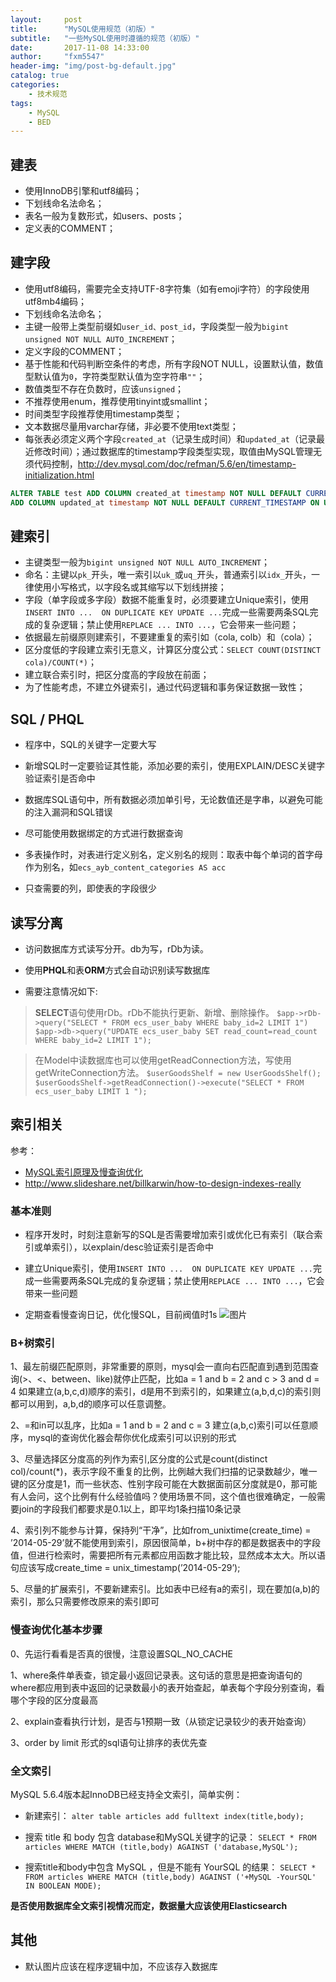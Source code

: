 ```yaml
---
layout:     post
title:      "MySQL使用规范（初版）"
subtitle:   "一些MySQL使用时遵循的规范（初版）"
date:       2017-11-08 14:33:00
author:     "fxm5547"
header-img: "img/post-bg-default.jpg"
catalog: true
categories:
    - 技术规范
tags:
    - MySQL
    - BED
---
```


## 建表
- 使用InnoDB引擎和utf8编码；
- 下划线命名法命名；
- 表名一般为复数形式，如users、posts；
- 定义表的COMMENT；


## 建字段
- 使用utf8编码，需要完全支持UTF-8字符集（如有emoji字符）的字段使用utf8mb4编码；
- 下划线命名法命名；
- 主键一般带上类型前缀如`user_id、post_id`，字段类型一般为`bigint unsigned NOT NULL AUTO_INCREMENT`；
- 定义字段的COMMENT；
- 基于性能和代码判断空条件的考虑，所有字段NOT NULL，设置默认值，数值型默认值为`0`，字符类型默认值为空字符串`""`；
- 数值类型不存在负数时，应该`unsigned`；
- 不推荐使用enum，推荐使用tinyint或smallint；
- 时间类型字段推荐使用timestamp类型；
- 文本数据尽量用varchar存储，非必要不使用text类型；
- 每张表必须定义两个字段`created_at`（记录生成时间）和`updated_at`（记录最近修改时间）；通过数据库的timestamp字段类型实现，取值由MySQL管理无须代码控制，http://dev.mysql.com/doc/refman/5.6/en/timestamp-initialization.html
```sql
ALTER TABLE test ADD COLUMN created_at timestamp NOT NULL DEFAULT CURRENT_TIMESTAMP , 
ADD COLUMN updated_at timestamp NOT NULL DEFAULT CURRENT_TIMESTAMP ON UPDATE CURRENT_TIMESTAMP;
```

## 建索引
- 主键类型一般为`bigint unsigned NOT NULL AUTO_INCREMENT`；
- 命名：主键以`pk_`开头，唯一索引以`uk_`或`uq_`开头，普通索引以`idx_`开头，一律使用小写格式，以字段名或其缩写以下划线拼接；
- 字段（单字段或多字段）数据不能重复时，必须要建立Unique索引，使用`INSERT INTO ...  ON DUPLICATE KEY UPDATE ...`完成一些需要两条SQL完成的复杂逻辑；禁止使用`REPLACE ... INTO ...`，它会带来一些问题；
- 依据最左前缀原则建索引，不要建重复的索引如（cola, colb）和（cola）；
- 区分度低的字段建立索引无意义，计算区分度公式：`SELECT COUNT(DISTINCT cola)/COUNT(*)`；
- 建立联合索引时，把区分度高的字段放在前面；
- 为了性能考虑，不建立外键索引，通过代码逻辑和事务保证数据一致性；

## SQL / PHQL
- 程序中，SQL的关键字一定要大写

- 新增SQL时一定要验证其性能，添加必要的索引，使用EXPLAIN/DESC关键字验证索引是否命中

- 数据库SQL语句中，所有数据必须加单引号，无论数值还是字串，以避免可能的注入漏洞和SQL错误

- 尽可能使用数据绑定的方式进行数据查询

- 多表操作时，对表进行定义别名，定义别名的规则：取表中每个单词的首字母作为别名，如`ecs_ayb_content_categories AS acc`

- 只查需要的列，即使表的字段很少

## 读写分离
- 访问数据库方式读写分开。db为写，rDb为读。

- 使用**PHQL**和表**ORM**方式会自动识别读写数据库

- 需要注意情况如下:

>**SELECT**语句使用rDb。rDb不能执行更新、新增、删除操作。
>    `$app->rDb->query("SELECT * FROM ecs_user_baby WHERE baby_id=2 LIMIT 1")`
>   `$app->db->query("UPDATE ecs_user_baby SET read_count=read_count WHERE baby_id=2 LIMIT 1");`

> 在Model中读数据库也可以使用getReadConnection方法，写使用getWriteConnection方法。
>    `$userGoodsShelf = new UserGoodsShelf();`
>    `$userGoodsShelf->getReadConnection()->execute("SELECT * FROM ecs_user_baby LIMIT 1 ");`

## 索引相关
参考：
- [MySQL索引原理及慢查询优化](https://mp.weixin.qq.com/s?__biz=MjM5NzA1MTcyMA==&mid=2651160973&idx=2&sn=d4396058735d830602db2f4ebf0db5f2)
- http://www.slideshare.net/billkarwin/how-to-design-indexes-really

### 基本准则
- 程序开发时，时刻注意新写的SQL是否需要增加索引或优化已有索引（联合索引或单索引），以explain/desc验证索引是否命中

- 建立Unique索引，使用`INSERT INTO ...  ON DUPLICATE KEY UPDATE ...`完成一些需要两条SQL完成的复杂逻辑；禁止使用`REPLACE ... INTO ...`，它会带来一些问题

- 定期查看慢查询日记，优化慢SQL，目前阀值时1s
 ![图片](https://dn-coding-net-production-pp.qbox.me/3e204eac-2f97-4e7d-aa91-20719998af90.png) 

### B+树索引
1、最左前缀匹配原则，非常重要的原则，mysql会一直向右匹配直到遇到范围查询(>、<、between、like)就停止匹配，比如a = 1 and b = 2 and c > 3 and d = 4 如果建立(a,b,c,d)顺序的索引，d是用不到索引的，如果建立(a,b,d,c)的索引则都可以用到，a,b,d的顺序可以任意调整。

2、=和in可以乱序，比如a = 1 and b = 2 and c = 3 建立(a,b,c)索引可以任意顺序，mysql的查询优化器会帮你优化成索引可以识别的形式

3、尽量选择区分度高的列作为索引,区分度的公式是count(distinct col)/count(*)，表示字段不重复的比例，比例越大我们扫描的记录数越少，唯一键的区分度是1，而一些状态、性别字段可能在大数据面前区分度就是0，那可能有人会问，这个比例有什么经验值吗？使用场景不同，这个值也很难确定，一般需要join的字段我们都要求是0.1以上，即平均1条扫描10条记录

4、索引列不能参与计算，保持列“干净”，比如from_unixtime(create_time) = ’2014-05-29’就不能使用到索引，原因很简单，b+树中存的都是数据表中的字段值，但进行检索时，需要把所有元素都应用函数才能比较，显然成本太大。所以语句应该写成create_time = unix_timestamp(’2014-05-29’);

5、尽量的扩展索引，不要新建索引。比如表中已经有a的索引，现在要加(a,b)的索引，那么只需要修改原来的索引即可

### 慢查询优化基本步骤

0、先运行看看是否真的很慢，注意设置SQL_NO_CACHE

1、where条件单表查，锁定最小返回记录表。这句话的意思是把查询语句的where都应用到表中返回的记录数最小的表开始查起，单表每个字段分别查询，看哪个字段的区分度最高

2、explain查看执行计划，是否与1预期一致（从锁定记录较少的表开始查询）

3、order by limit 形式的sql语句让排序的表优先查

### 全文索引
MySQL 5.6.4版本起InnoDB已经支持全文索引，简单实例：

- 新建索引：
`alter table articles add fulltext index(title,body);`

- 搜索 title 和 body 包含 database和MySQL关键字的记录：
`SELECT * FROM articles WHERE MATCH (title,body) AGAINST ('database,MySQL');`

- 搜索title和body中包含 MySQL ，但是不能有 YourSQL 的结果：
`SELECT * FROM articles WHERE MATCH (title,body) AGAINST ('+MySQL -YourSQL' IN BOOLEAN MODE);`

**是否使用数据库全文索引视情况而定，数据量大应该使用Elasticsearch**

## 其他
- 默认图片应该在程序逻辑中加，不应该存入数据库

